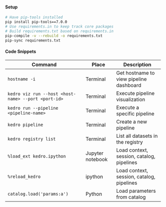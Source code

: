 #### Setup

```bash
# Have pip-tools installed
pip install pip-tools==7.0.0
# Use requirements.in to keep track core packages
# Build requirements.txt based on requirements.in
pip-compile -v --rebuild -o requirements.txt
pip-sync requirements.txt
```

#### Code Snippets

| Command | Place | Description |
| -------- | -------- | -------- |
| `hostname -i`| Terminal | Get hostname to view pipeline dashboard|
| `kedro viz run --host <host-name> --port <port-id>`| Terminal | Execute pipeline visualization|
| `kedro run --pipeline <pipeline-name>`| Terminal | Execute a specific pipeline|
| `kedro pipeline`| Terminal | Create a new pipeline |
| `kedro registry list`| Terminal | List all datasets in the registry |
| `%load_ext kedro.ipython`| Jupyter notebook | Load context, session, catalog, pipelines |
| `%reload_kedro`| ipython | Load context, session, catalog, pipelines |
| `catalog.load('params:a')`| Python | Load parameters from catalog |
